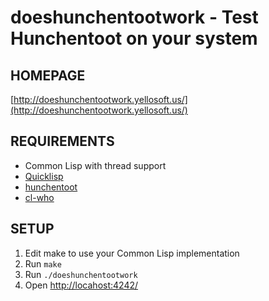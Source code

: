# doeshunchentootwork - Test Hunchentoot on your system

## HOMEPAGE

[http://doeshunchentootwork.yellosoft.us/](http://doeshunchentootwork.yellosoft.us/)

## REQUIREMENTS

 - Common Lisp with thread support
 - [Quicklisp](http://www.quicklisp.org/beta/)
 - [hunchentoot](http://weitz.de/hunchentoot/)
 - [cl-who](http://weitz.de/cl-who/)

## SETUP

 1. Edit make to use your Common Lisp implementation
 2. Run `make`
 3. Run `./doeshunchentootwork`
 4. Open [http://locahost:4242/](http://locahost:4242/)